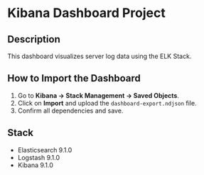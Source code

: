 # Kibana Dashboard Project

## Description
This dashboard visualizes server log data using the ELK Stack.

## How to Import the Dashboard
1. Go to **Kibana → Stack Management → Saved Objects**.
2. Click on **Import** and upload the `dashboard-export.ndjson` file.
3. Confirm all dependencies and save.

## Stack
- Elasticsearch 9.1.0
- Logstash 9.1.0
- Kibana 9.1.0
